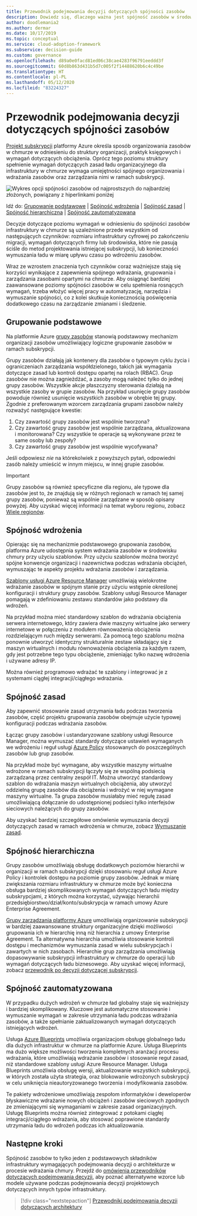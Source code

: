 ```yaml
---
title: Przewodnik podejmowania decyzji dotyczących spójności zasobów
description: Dowiedz się, dlaczego ważna jest spójność zasobów w środowisku w chmurze i poznaj czynniki zwiększające wymagania w zakresie spójności zasobów.
author: doodlemania2
ms.author: dermar
ms.date: 10/17/2019
ms.topic: conceptual
ms.service: cloud-adoption-framework
ms.subservice: decision-guide
ms.custom: governance
ms.openlocfilehash: d89a0e0facd81ed06c38cae4283f96791eeddd3f
ms.sourcegitcommit: 60d8b863d431b5d7c005f2f14488620b6c4c49be
ms.translationtype: HT
ms.contentlocale: pl-PL
ms.lasthandoff: 05/12/2020
ms.locfileid: "83224327"
---
```

# <a name="resource-consistency-decision-guide"></a>Przewodnik podejmowania decyzji dotyczących spójności zasobów

[Projekt subskrypcji](../subscriptions/index.md) platformy Azure określa sposób organizowania zasobów w chmurze w odniesieniu do struktury organizacji, praktyk księgowych i wymagań dotyczących obciążenia. Oprócz tego poziomu struktury spełnienie wymagań dotyczących zasad ładu organizacyjnego dla infrastruktury w chmurze wymaga umiejętności spójnego organizowania i wdrażania zasobów oraz zarządzania nimi w ramach subskrypcji.

![Wykres opcji spójności zasobów od najprostszych do najbardziej złożonych, powiązany z hiperlinkami poniżej](../../_images/decision-guides/decision-guide-resource-consistency.png)

Idź do: [Grupowanie podstawowe](#basic-grouping) | [Spójność wdrożenia](#deployment-consistency) | [Spójność zasad](#policy-consistency) | [Spójność hierarchiczna](#hierarchical-consistency) | [Spójność zautomatyzowana](#automated-consistency)

Decyzje dotyczące poziomu wymagań w odniesieniu do spójności zasobów infrastruktury w chmurze są uzależnione przede wszystkim od następujących czynników: rozmiaru infrastruktury cyfrowej po zakończeniu migracji, wymagań dotyczących firmy lub środowiska, które nie pasują ściśle do metod projektowania istniejącej subskrypcji, lub konieczności wymuszania ładu w miarę upływu czasu po wdrożeniu zasobów.

Wraz ze wzrostem znaczenia tych czynników coraz ważniejsze stają się korzyści wynikające z zapewnienia spójnego wdrażania, grupowania i zarządzania zasobami opartymi na chmurze. Aby osiągnąć bardziej zaawansowane poziomy spójności zasobów w celu spełnienia rosnących wymagań, trzeba włożyć więcej pracy w automatyzację, narzędzia i wymuszanie spójności, co z kolei skutkuje koniecznością poświęcenia dodatkowego czasu na zarządzanie zmianami i śledzenie.

## <a name="basic-grouping"></a>Grupowanie podstawowe

Na platformie Azure [grupy zasobów](https://docs.microsoft.com/azure/azure-resource-manager/management/overview#resource-groups) stanowią podstawowy mechanizm organizacji zasobów umożliwiający logiczne grupowanie zasobów w ramach subskrypcji.

Grupy zasobów działają jak kontenery dla zasobów o typowym cyklu życia i ograniczeniach zarządzania współdzielonego, takich jak wymagania dotyczące zasad lub kontroli dostępu opartej na rolach (RBAC). Grup zasobów nie można zagnieżdżać, a zasoby mogą należeć tylko do jednej grupy zasobów. Wszystkie akcje płaszczyzny sterowania działają na wszystkie zasoby w grupie zasobów. Na przykład usunięcie grupy zasobów powoduje również usunięcie wszystkich zasobów w obrębie tej grupy. Zgodnie z preferowanym wzorcem zarządzania grupami zasobów należy rozważyć następujące kwestie:

1. Czy zawartość grupy zasobów jest wspólnie tworzona?
1. Czy zawartość grupy zasobów jest wspólnie zarządzana, aktualizowana i monitorowana? Czy wszystkie te operacje są wykonywane przez te same osoby lub zespoły?
1. Czy zawartość grupy zasobów jest wspólnie wycofywana?

Jeśli odpowiesz _nie_ na którekolwiek z powyższych pytań, odpowiedni zasób należy umieścić w innym miejscu, w innej grupie zasobów.

> [!IMPORTANT]
> Grupy zasobów są również specyficzne dla regionu, ale typowe dla zasobów jest to, że znajdują się w różnych regionach w ramach tej samej grupy zasobów, ponieważ są wspólnie zarządzane w sposób opisany powyżej. Aby uzyskać więcej informacji na temat wyboru regionu, zobacz [Wiele regionów](../../migrate/azure-best-practices/multiple-regions.md).

## <a name="deployment-consistency"></a>Spójność wdrożenia

Opierając się na mechanizmie podstawowego grupowania zasobów, platforma Azure udostępnia system wdrażania zasobów w środowisku chmury przy użyciu szablonów. Przy użyciu szablonów można tworzyć spójne konwencje organizacji i nazewnictwa podczas wdrażania obciążeń, wymuszając te aspekty projektu wdrażania zasobów i zarządzania.

[Szablony usługi Azure Resource Manager](https://docs.microsoft.com/azure/azure-resource-manager/templates/overview) umożliwiają wielokrotne wdrażanie zasobów w spójnym stanie przy użyciu wstępnie określonej konfiguracji i struktury grupy zasobów. Szablony usługi Resource Manager pomagają w zdefiniowaniu zestawu standardów jako podstawy dla wdrożeń.

Na przykład można mieć standardowy szablon do wdrażania obciążenia serwera internetowego, który zawiera dwie maszyny wirtualne jako serwery internetowe w połączeniu z modułem równoważenia obciążenia rozdzielającym ruch między serwerami. Za pomocą tego szablonu można ponownie utworzyć identyczny strukturalnie zestaw składający się z maszyn wirtualnych i modułu równoważenia obciążenia za każdym razem, gdy jest potrzebne tego typu obciążenie, zmieniając tylko nazwę wdrożenia i używane adresy IP.

Można również programowo wdrażać te szablony i integrować je z systemami ciągłej integracji/ciągłego wdrażania.

## <a name="policy-consistency"></a>Spójność zasad

Aby zapewnić stosowanie zasad utrzymania ładu podczas tworzenia zasobów, część projektu grupowania zasobów obejmuje użycie typowej konfiguracji podczas wdrażania zasobów.

Łącząc grupy zasobów i ustandaryzowane szablony usługi Resource Manager, można wymuszać standardy dotyczące ustawień wymaganych we wdrożeniu i reguł usługi [Azure Policy](https://docs.microsoft.com/azure/governance/policy/overview) stosowanych do poszczególnych zasobów lub grup zasobów.

Na przykład może być wymagane, aby wszystkie maszyny wirtualne wdrożone w ramach subskrypcji łączyły się ze wspólną podsiecią zarządzaną przez centralny zespół IT. Można utworzyć standardowy szablon do wdrażania maszyn wirtualnych obciążenia, aby utworzyć oddzielną grupę zasobów dla obciążenia i wdrożyć w niej wymagane maszyny wirtualne. Ta grupa zasobów musiałaby mieć regułę zasad umożliwiającą dołączanie do udostępnionej podsieci tylko interfejsów sieciowych należących do grupy zasobów.

Aby uzyskać bardziej szczegółowe omówienie wymuszania decyzji dotyczących zasad w ramach wdrożenia w chmurze, zobacz [Wymuszanie zasad](../policy-enforcement/index.md).

## <a name="hierarchical-consistency"></a>Spójność hierarchiczna

Grupy zasobów umożliwiają obsługę dodatkowych poziomów hierarchii w organizacji w ramach subskrypcji dzięki stosowaniu reguł usługi Azure Policy i kontrolek dostępu na poziomie grupy zasobów. Jednak w miarę zwiększania rozmiaru infrastruktury w chmurze może być konieczna obsługa bardziej skomplikowanych wymagań dotyczących ładu między subskrypcjami, z których można korzystać, używając hierarchii przedsiębiorstwo/dział/konto/subskrypcja w ramach umowy Azure Enterprise Agreement.

[Grupy zarządzania platformy Azure](https://docs.microsoft.com/azure/governance/management-groups) umożliwiają organizowanie subskrypcji w bardziej zaawansowane struktury organizacyjne dzięki możliwości grupowania ich w hierarchię inną niż hierarchia z umowy Enterprise Agreement. Ta alternatywna hierarchia umożliwia stosowanie kontroli dostępu i mechanizmów wymuszania zasad w wielu subskrypcjach i zawartych w nich zasobach. Hierarchie grup zarządzania umożliwiają dopasowywanie subskrypcji infrastruktury w chmurze do operacji lub wymagań dotyczących ładu biznesowego. Aby uzyskać więcej informacji, zobacz [przewodnik po decyzji dotyczącej subskrypcji](../subscriptions/index.md).

## <a name="automated-consistency"></a>Spójność zautomatyzowana

W przypadku dużych wdrożeń w chmurze ład globalny staje się ważniejszy i bardziej skomplikowany. Kluczowe jest automatyczne stosowanie i wymuszanie wymagań w zakresie utrzymania ładu podczas wdrażania zasobów, a także spełnianie zaktualizowanych wymagań dotyczących istniejących wdrożeń.

Usługa [Azure Blueprints](https://docs.microsoft.com/azure/governance/blueprints/overview) umożliwia organizacjom obsługę globalnego ładu dla dużych infrastruktur w chmurze na platformie Azure. Usługa Blueprints ma dużo większe możliwości tworzenia kompletnych aranżacji procesu wdrażania, które umożliwiają wdrażanie zasobów i stosowanie reguł zasad, niż standardowe szablony usługi Azure Resource Manager. Usługa Blueprints umożliwia obsługę wersji, aktualizowanie wszystkich subskrypcji, w których została użyta strategia, oraz blokowanie wdrożonych subskrypcji w celu uniknięcia nieautoryzowanego tworzenia i modyfikowania zasobów.

Te pakiety wdrożeniowe umożliwiają zespołom informatyków i deweloperów błyskawiczne wdrażanie nowych obciążeń i zasobów sieciowych zgodnych ze zmieniającymi się wymaganiami w zakresie zasad organizacyjnych. Usługę Blueprints można również zintegrować z potokami ciągłej integracji/ciągłego wdrażania, aby stosować poprawione standardy utrzymania ładu do wdrożeń podczas ich aktualizowania.

## <a name="next-steps"></a>Następne kroki

Spójność zasobów to tylko jeden z podstawowych składników infrastruktury wymagających podejmowania decyzji o architekturze w procesie wdrażania chmury. Przejdź do [omówienia przewodników dotyczących podejmowania decyzji](../index.md), aby poznać alternatywne wzorce lub modele używane podczas podejmowania decyzji projektowych dotyczących innych typów infrastruktury.

> [!div class="nextstepaction"]
> [Przewodniki podejmowania decyzji dotyczących architektury](../index.md)

